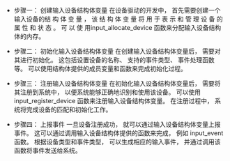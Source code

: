 - 步骤一： 创建输入设备结构体变量 在设备驱动的开发中， 首先需要创建一个输入设备的结 构 体 变 量 ， 该 结 构 体 变 量 将 用 于 表 示 和 管 理 设 备 的 属 性 和 状 态 。 可 以 使 用input_allocate_device 函数来分配输入设备结构体的内存。
    
- 步骤二： 初始化输入设备结构体变量 在创建输入设备结构体变量后， 需要对其进行初始化。 这包括设置设备的名称、 支持的事件类型、 事件处理函数等。 可以使用结构体提供的成员变量和函数来完成初始化过程。
    
- 步骤三： 注册输入设备结构体变量 在初始化输入设备结构体变量后， 需要将其注册到系统中， 以便系统能够正确地识别和使用该设备。 可以使用 input_register_device 函数来注册输入设备结构体变量。 在注册过程中， 系统将完成设备的匹配和初始化工作。
    
- 步骤四： 上报事件 一旦设备注册成功， 就可以通过输入设备结构体变量上报事件。 这可以通过调用输入设备结构体提供的函数来完成， 例如 input_event 函数。 根据设备类型和事件类型， 可以生成相应的输入事件， 并通过调用该函数将事件发送给系统。